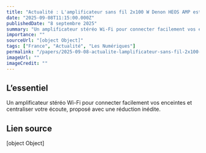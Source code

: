 ```yaml
---
title: "Actualité : L'amplificateur sans fil 2x100 W Denon HEOS AMP est à son meilleur prix"
date: "2025-09-08T11:15:00.000Z"
publishedDate: "8 septembre 2025"
summary: "Un amplificateur stéréo Wi-Fi pour connecter facilement vos enceintes et centraliser votre écoute, proposé avec une réduction inédite."
importance: ""
sourceUrl: "[object Object]"
tags: ["France", "Actualité", "Les Numériques"]
permalink: "/papers/2025-09-08-actualite-lamplificateur-sans-fil-2x100-w-denon-heos-amp-est-a-son-meilleur-prix"
imageUrl: ""
imageCredit: ""
---
```


## L’essentiel

Un amplificateur stéréo Wi-Fi pour connecter facilement vos enceintes et centraliser votre écoute, proposé avec une réduction inédite.

## Lien source

[object Object]
